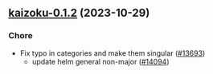 

## [kaizoku-0.1.2](https://github.com/truecharts/charts/compare/kaizoku-0.1.1...kaizoku-0.1.2) (2023-10-29)

### Chore

- Fix typo in categories and make them singular ([#13693](https://github.com/truecharts/charts/issues/13693))
  - update helm general non-major ([#14094](https://github.com/truecharts/charts/issues/14094))
  
  